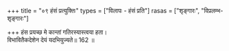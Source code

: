 +++
title = "०९ हंसं प्रत्युक्तिः"
types = ["विलापः - हंसं प्रति"]
rasas = ["शृङ्गारः", "विप्रलम्भ-शृङ्गारः"]

+++
हंस प्रयच्छ मे कान्तां गतिरस्यास्त्वया हता।  
विभावितैकदेशेन देयं यदभियुज्यते॥ 162 ॥  